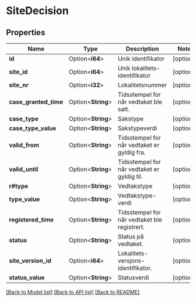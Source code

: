 # SiteDecision

## Properties

Name | Type | Description | Notes
------------ | ------------- | ------------- | -------------
**id** | Option<**i64**> | Unik identifikator | [optional]
**site_id** | Option<**i64**> | Unik lokalitets-identifikator | [optional]
**site_nr** | Option<**i32**> | Lokalitetsnummer | [optional]
**case_granted_time** | Option<**String**> | Tidsstempel for når vedtaket ble satt. | [optional]
**case_type** | Option<**String**> | Sakstype | [optional]
**case_type_value** | Option<**String**> | Sakstypeverdi | [optional]
**valid_from** | Option<**String**> | Tidsstempel for når vedtaket er gyldig fra. | [optional]
**valid_until** | Option<**String**> | Tidsstempel for når vedtaket er gyldig til. | [optional]
**r#type** | Option<**String**> | Vedtakstype | [optional]
**type_value** | Option<**String**> | Vedtakstype-verdi | [optional]
**registered_time** | Option<**String**> | Tidsstempel for når vedtaket ble registrert. | [optional]
**status** | Option<**String**> | Status på vedtaket. | [optional]
**site_version_id** | Option<**i64**> | Lokalitets-versjons-identifikator. | [optional]
**status_value** | Option<**String**> | Statusverdi | [optional]

[[Back to Model list]](../README.md#documentation-for-models) [[Back to API list]](../README.md#documentation-for-api-endpoints) [[Back to README]](../README.md)



